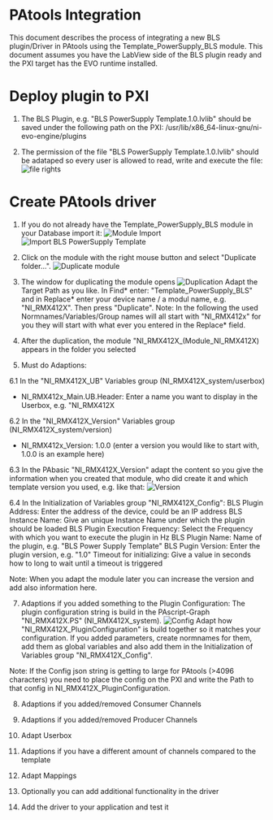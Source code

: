 # PAtools Integration

This document describes the process of integrating a new BLS plugin/Driver in PAtools using the Template_PowerSupply_BLS module. This document assumes you have  the LabView side of the BLS plugin ready and the PXI target has the EVO runtime installed.

# Deploy plugin to PXI
1. The BLS Plugin, e.g. "BLS PowerSupply Template.1.0.lvlib" should be saved under the following path on the PXI:
/usr/lib/x86_64-linux-gnu/ni-evo-engine/plugins

2. The permission of the file "BLS PowerSupply Template.1.0.lvlib" should be adataped so every user is allowed to read, write and execute the file:
![file rights](../../docs/img/file-rights.png)

# Create PAtools driver

1. If you do not already have the Template_PowerSupply_BLS module in your Database import it:
![Module Import](../../docs/img/Module-Import.png)
![Import BLS PowerSupply Template ](../../docs/img/Import-BLS-PowerSupply-Plugin-Template.png)

2. Click on the module with the right mouse button and select "Duplicate folder...".
![Duplicate module](../../docs/img/Duplicate_Module.png)

3. The window for duplicating the module opens
![Duplication](../../docs/img/Duplication.png)
Adapt the Target Path as you like. In Find* enter: "Template_PowerSupply_BLS" and in Replace* enter your device name / a modul name, e.g. "NI_RMX412X". Then press "Duplicate".
Note: In the following the used Normnames/Variables/Group names will all start with "NI_RMX412x" for you they will start with what ever you entered in the Replace* field.

5. After the duplication, the module "NI_RMX412X_(Module_NI_RMX412X) appears in the folder you selected

6. Must do Adaptions:

6.1 In the "NI_RMX412X_UB" Variables group (NI_RMX412X_system/userbox)
* NI_RMX412x_Main.UB.Header: Enter a name you want to display in the Userbox, e.g. "NI_RMX412X

6.2 In the "NI_RMX412X_Version" Variables group (NI_RMX412X_system/version)
* NI_RMX412x_Version: 1.0.0 (enter a version you would like to start with, 1.0.0 is an example here)

6.3 In the PAbasic "NI_RMX412X_Version" adapt the content so you give the information when you created that module, who did create it and which template version you used, e.g. like that:
![Version](../../docs/img/version.png)

6.4 In the Initialization of Variables group "NI_RMX412X_Config":
BLS Plugin Address: Enter the address of the device, could be an IP address
BLS Instance Name: Give an unique Instance Name under which the plugin should be loaded
BLS Plugin Execution Frequency: Select the Frequency with which you want to execute the plugin in Hz
BLS Plugin Name: Name of the plugin, e.g. "BLS Power Supply Template"
BLS Pugin Version: Enter the plugin version, e.g. "1.0"
Timeout for initializing: Give a value in seconds how to long to wait until a timeout is triggered

Note: When you adapt the module later you can increase the version and add also information here. 

7. Adaptions if you added something to the Plugin Configuration:
The plugin configuration string is build in the PAscript-Graph "NI_RMX412X.PS" (NI_RMX412X_system). 
![Config](../../docs/img/Build_Config.png)
Adapt how "NI_RMX412X_PluginConfiguration" is build together so it matches your configuration. If you added parameters, create normnames for them, add them as global variables and also add them in the Initialization of Variables group "NI_RMX412X_Config".

Note: If the Config json string is getting to large for PAtools (>4096 characters) you need to place the config on the PXI and write the Path to that config in NI_RMX412X_PluginConfiguration.

8. Adaptions if you added/removed Consumer Channels

9. Adaptions if you added/removed Producer Channels

10. Adapt Userbox

11. Adaptions if you have a different amount of channels compared to the template

12. Adapt Mappings

13. Optionally you can add additional functionality in the driver

14. Add the driver to your application and test it
